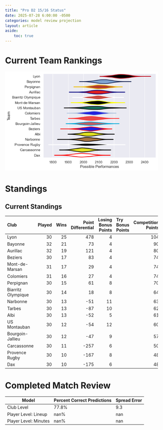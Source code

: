 ```yaml
---  
title: "Pro D2 15/16 Status"  
date: 2025-07-28 6:00:00 -0500  
categories: model review projection  
layout: article  
aside:  
    toc: true  
---
```

# Current Team Rankings


![Club Rankings](plots/rankings_Pro_D2_1516.png)
# Standings

## Current Standings


| Club               |   Played |   Wins |   Point Differential |   Losing Bonus Points | Try Bonus Points   |   Competition Points |
|:-------------------|---------:|-------:|---------------------:|----------------------:|:-------------------|---------------------:|
| Lyon               |       30 |     25 |                  478 |                     4 |                    |                  104 |
| Bayonne            |       32 |     21 |                   73 |                     4 |                    |                   90 |
| Aurillac           |       32 |     19 |                  121 |                     4 |                    |                   80 |
| Beziers            |       30 |     17 |                   83 |                     4 |                    |                   74 |
| Mont-de-Marsan     |       31 |     17 |                   29 |                     4 |                    |                   74 |
| Colomiers          |       31 |     16 |                   27 |                     4 |                    |                   74 |
| Perpignan          |       30 |     15 |                   61 |                     8 |                    |                   70 |
| Biarritz Olympique |       30 |     14 |                   18 |                     8 |                    |                   64 |
| Narbonne           |       30 |     13 |                  -51 |                    11 |                    |                   63 |
| Tarbes             |       30 |     13 |                  -87 |                    10 |                    |                   62 |
| Albi               |       30 |     13 |                  -52 |                     5 |                    |                   61 |
| US Montauban       |       30 |     12 |                  -54 |                    12 |                    |                   60 |
| Bourgoin-Jallieu   |       30 |     12 |                  -47 |                     9 |                    |                   57 |
| Carcassonne        |       30 |     11 |                 -257 |                     6 |                    |                   50 |
| Provence Rugby     |       30 |     10 |                 -167 |                     8 |                    |                   48 |
| Dax                |       30 |     10 |                 -175 |                     6 |                    |                   48 |



# Completed Match Review


| Model | Percent Correct Predictions | Spread Error |
| ------ | ------ | ------ |
| Club Level | 77.8% | 9.3 |
| Player Level: Lineup | nan% | nan |
| Player Level: Minutes | nan% | nan |

